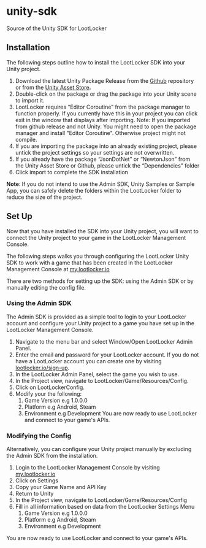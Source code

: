 # unity-sdk
Source of the Unity SDK for LootLocker
## Installation

The following steps outline how to install the LootLocker SDK into your Unity project.

1. Download the latest Unity Package Release from the [Github](https://github.com/LootLocker/unity-sdk) repository or from the [Unity Asset Store](https://assetstore.unity.com/packages/slug/180099)**.**
2. Double-click on the package or drag the package into your Unity scene to import it.
3. LootLocker requires “Editor Coroutine” from the package manager to function properly. If you currently have this in your project you can click exit in the window that displays after importing.
   Note: If you imported from github release and not Unity. You might need to open the package manager and install "Editor Coroutine". Otherwise project might not compile.
4. If you are importing the package into an already existing project, please untick the project settings so your settings are not overwritten.
5. If you already have the package “JsonDotNet” or “NewtonJson” from the Unity Asset Store or Github, please untick the “Dependencies” folder
6. Click import to complete the SDK installation

**Note**: If you do not intend to use the Admin SDK, Unity Samples or Sample App, you can safely delete the folders within the LootLocker folder to reduce the size of the project.

## Set Up

Now that you have installed the SDK into your Unity project, you will want to connect the Unity project to your game in the LootLocker Management Console.

The following steps walks you through configuring the LootLocker Unity SDK to work with a game that has been created in the LootLocker Management Console at [my.lootlocker.io](https://my.lootlocker.io)

There are two methods for setting up the SDK: using the Admin SDK or by manually editing the config file.

### Using the Admin SDK

The Admin SDK is provided as a simple tool to login to your LootLocker account and configure your Unity project to a game you have set up in the LootLocker Management Console.

1. Navigate to the menu bar and select Window/Open LootLocker Admin Panel.
2. Enter the email and password for your LootLocker account. If you do not have a LootLocker account you can create one by visiting [lootlocker.io/sign-up](https://www.lootlocker.io/sign-up).
3. In the LootLocker Admin Panel, select the game you wish to use.
4. In the Project view, navigate to LootLocker/Game/Resources/Config.
5. Click on LootLockerConfig.
6. Modify your the following:
   1. Game Version e.g 1.0.0.0
   2. Platform e.g Android, Steam
   3. Environment e.g Development
You are now ready to use LootLocker and connect to your game's APIs.

### Modifying the Config

Alternatively, you can configure your Unity project manually by excluding the Admin SDK from the installation.

1. Login to the LootLocker Management Console by visiting [my.lootlocker.io](https://my.lootlocker.io)
2. Click on Settings
3. Copy your Game Name and API Key
4. Return to Unity
5. In the Project view, navigate to LootLocker/Game/Resources/Config
6. Fill in all information based on data from the LootLocker Settings Menu
   1. Game Version e.g 1.0.0.0
   2. Platform e.g Android, Steam
   3. Environment e.g Development

You are now ready to use LootLocker and connect to your game's APIs.
